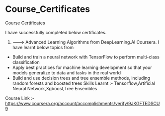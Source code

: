 # Course_Certificates
Course Certificates 

I have successfully completed below certificates.


1. ---> Advanced Learning Algorithms from DeepLearning.AI Coursera.
I have learnt  below topics from
  - Build and train a neural network with TensorFlow to perform multi-class classification
  - Apply best practices for machine learning development so that your models generalize to data and tasks in the real world
  - Build and use decision trees and tree ensemble methods, including random forests and boosted trees
Skills Learnt :- Tensorflow,Artificial Neural Network,Xgboost,Tree Ensembles
    
Course Link :- https://www.coursera.org/account/accomplishments/verify/9JKGFTEDSCU9

